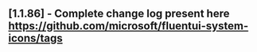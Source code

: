 ## [1.1.86] - Complete change log present here https://github.com/microsoft/fluentui-system-icons/tags